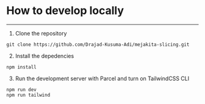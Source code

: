 # How to develop locally
---
1. Clone the repository
```
git clone https://github.com/Drajad-Kusuma-Adi/mejakita-slicing.git
```
2. Install the depedencies
```
npm install
```
3. Run the development server with Parcel and turn on TailwindCSS CLI
```
npm run dev
npm run tailwind
```
